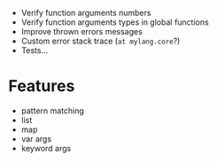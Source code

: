 - Verify function arguments numbers
- Verify function arguments types in global functions
- Improve thrown errors messages
- Custom error stack trace (`at mylang.core`?)
- Tests...

# Features
- pattern matching
- list
- map
- var args
- keyword args
